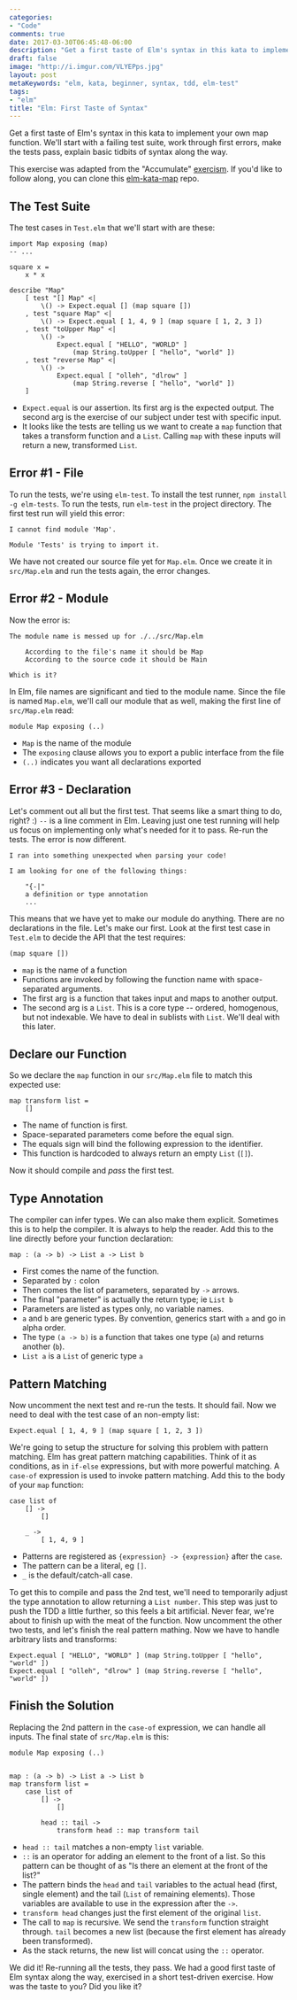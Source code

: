 ```yaml
---
categories:
- "Code"
comments: true
date: 2017-03-30T06:45:48-06:00
description: "Get a first taste of Elm's syntax in this kata to implement your own map function"
draft: false
image: "http://i.imgur.com/VLYEPps.jpg"
layout: post
metaKeywords: "elm, kata, beginner, syntax, tdd, elm-test"
tags:
- "elm"
title: "Elm: First Taste of Syntax"
---
```


Get a first taste of Elm's syntax in this kata to implement your own map function.  We'll start with a failing test suite, work through first errors, make the tests pass, explain basic tidbits of syntax along the way.

<!--more-->

This exercise was adapted from the "Accumulate" [exercism](http://www.exercism.io/).  If you'd like to follow along, you can clone this [elm-kata-map](https://github.com/jaketrent/elm-kata-map) repo.

## The Test Suite

The test cases in `Test.elm` that we'll start with are these:

```
import Map exposing (map)
-- ...

square x =
    x * x

describe "Map"
    [ test "[] Map" <|
        \() -> Expect.equal [] (map square [])
    , test "square Map" <|
        \() -> Expect.equal [ 1, 4, 9 ] (map square [ 1, 2, 3 ])
    , test "toUpper Map" <|
        \() ->
            Expect.equal [ "HELLO", "WORLD" ]
                (map String.toUpper [ "hello", "world" ])
    , test "reverse Map" <|
        \() ->
            Expect.equal [ "olleh", "dlrow" ]
                (map String.reverse [ "hello", "world" ])
    ]
```

- `Expect.equal` is our assertion.  Its first arg is the expected output.  The second arg is the exercise of our subject under test with specific input.
- It looks like the tests are telling us we want to create a `map` function that takes a transform function and a `List`.  Calling `map` with these inputs will return a new, transformed `List`.

## Error #1 - File

To run the tests, we're using `elm-test`.  To install the test runner, `npm install -g elm-tests`.  To run the tests, run `elm-test` in the project directory.  The first test run will yield this error:

```
I cannot find module 'Map'.

Module 'Tests' is trying to import it.
```

We have not created our source file yet for `Map.elm`.  Once we create it in `src/Map.elm` and run the tests again, the error changes.

## Error #2 - Module

Now the error is:

```
The module name is messed up for ./../src/Map.elm

    According to the file's name it should be Map
    According to the source code it should be Main

Which is it?
```

In Elm, file names are significant and tied to the module name.  Since the file is named `Map.elm`, we'll call our module that as well, making the first line of `src/Map.elm` read:

```
module Map exposing (..)
```

- `Map` is the name of the module
- The `exposing` clause allows you to export a public interface from the file
- `(..)` indicates you want all declarations exported

## Error #3 - Declaration

Let's comment out all but the first test. That seems like a smart thing to do, right? :) `--` is a line comment in Elm.  Leaving just one test running will help us focus on implementing only what's needed for it to pass.  Re-run the tests.  The error is now different.

```
I ran into something unexpected when parsing your code!

I am looking for one of the following things:

    "{-|"
    a definition or type annotation
    ...
```

This means that we have yet to make our module do anything.  There are no declarations in the file.  Let's make our first.  Look at the first test case in `Test.elm` to decide the API that the test requires:

```
(map square [])
```

- `map` is the name of a function
- Functions are invoked by following the function name with space-separated arguments.
- The first arg is a function that takes input and maps to another output.
- The second arg is a `List`.  This is a core type -- ordered, homogenous, but not indexable.  We have to deal in sublists with `List`.  We'll deal with this later.

## Declare our Function

So we declare the `map` function in our `src/Map.elm` file to match this expected use:

```
map transform list =
    []
```

- The name of function is first.
- Space-separated parameters come before the equal sign.
- The equals sign will bind the following expression to the identifier.
- This function is hardcoded to always return an empty `List` (`[]`).

Now it should compile and *pass* the first test.

## Type Annotation

The compiler can infer types.  We can also make them explicit.  Sometimes this is to help the compiler.  It is always to help the reader.  Add this to the line directly before your function declaration:

```
map : (a -> b) -> List a -> List b
```

- First comes the name of the function.
- Separated by `:` colon
- Then comes the list of parameters, separated by `->` arrows.
- The final "parameter" is actually the return type; ie `List b`
- Parameters are listed as types only, no variable names.
- `a` and `b` are generic types. By convention, generics start with `a` and go in alpha order.
- The type `(a -> b)` is a function that takes one type (`a`) and returns another (`b`).
- `List a` is a `List` of generic type `a`

## Pattern Matching

Now uncomment the next test and re-run the tests.  It should fail.  Now we need to deal with the test case of an non-empty list:

```
Expect.equal [ 1, 4, 9 ] (map square [ 1, 2, 3 ])
```

We're going to setup the structure for solving this problem with pattern matching. Elm has great pattern matching capabilities.  Think of it as conditions, as in `if-else` expressions, but with more powerful matching.  A `case-of` expression is used to invoke pattern matching.  Add this to the body of your `map` function:

```
case list of
    [] ->
        []

    _ ->
        [ 1, 4, 9 ]
```

- Patterns are registered as `{expression} -> {expression}` after the `case`.
- The pattern can be a literal, eg `[]`.
- `_` is the default/catch-all case.

To get this to compile and pass the 2nd test, we'll need to temporarily adjust the type annotation to allow returning a `List number`. This step was just to push the TDD a little further, so this feels a bit artificial.  Never fear, we're about to finish up with the meat of the function. Now uncomment the other two tests, and let's finish the real pattern mathing.  Now we have to handle arbitrary lists and transforms:

```
Expect.equal [ "HELLO", "WORLD" ] (map String.toUpper [ "hello", "world" ])
Expect.equal [ "olleh", "dlrow" ] (map String.reverse [ "hello", "world" ])
```

## Finish the Solution

Replacing the 2nd pattern in the `case-of` expression, we can handle all inputs.  The final state of `src/Map.elm` is this:

```
module Map exposing (..)


map : (a -> b) -> List a -> List b
map transform list =
    case list of
        [] ->
            []

        head :: tail ->
            transform head :: map transform tail
```

- `head :: tail` matches a non-empty `list` variable.
- `::` is an operator for adding an element to the front of a list. So this pattern can be thought of as "Is there an element at the front of the list?"
- The pattern binds the `head` and `tail` variables to the actual head (first, single element) and the tail (`List` of remaining elements).  Those variables are available to use in the expression after the `->`. 
- `transform head` changes just the first element of the original `list`.
- The call to `map` is recursive.  We send the `transform` function straight through. `tail` becomes a new list (because the first element has already been transformed).
- As the stack returns, the new list will concat using the `::` operator.

We did it!  Re-running all the tests, they pass.  We had a good first taste of Elm syntax along the way, exercised in a short test-driven exercise.  How was the taste to you?  Did you like it?
